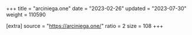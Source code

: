 +++
title = "arciniega.one"
date = "2023-02-26"
updated = "2023-07-30"
weight = 110590

[extra]
source = "https://arciniega.one/"
ratio = 2
size = 108
+++
